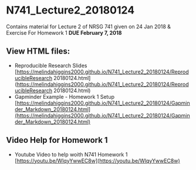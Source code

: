 # N741_Lecture2_20180124

Contains material for Lecture 2 of NRSG 741 given on 24 Jan 2018 & Exercise For Homework 1 **DUE February 7, 2018**

## View HTML files:

* Reproducible Research Slides [https://melindahiggins2000.github.io/N741_Lecture2_20180124/ReproducibleResearch 20180124.html](https://melindahiggins2000.github.io/N741_Lecture2_20180124/ReproducibleResearch 20180124.html)
* Gapminder Example - Homework 1 Setup [https://melindahiggins2000.github.io/N741_Lecture2_20180124/Gapminder_Markdown_20180124.html](https://melindahiggins2000.github.io/N741_Lecture2_20180124/Gapminder_Markdown_20180124.html)

## Video Help for Homework 1

* Youtube Video to help woith N741 Homework 1 [https://youtu.be/WlqyYwwEC8w](https://youtu.be/WlqyYwwEC8w)


